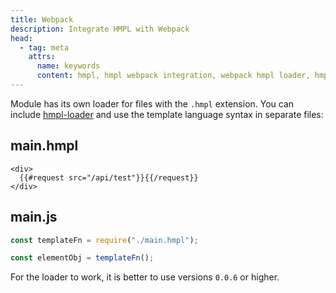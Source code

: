 ```yaml
---
title: Webpack
description: Integrate HMPL with Webpack
head:
  - tag: meta
    attrs:
      name: keywords
      content: hmpl, hmpl webpack integration, webpack hmpl loader, hmpl template loader, webpack dynamic html, hmpl-loader examples
---
```


Module has its own loader for files with the `.hmpl` extension. You can include [hmpl-loader](https://www.npmjs.com/package/hmpl-loader) and use the template language syntax in separate files:

## main.hmpl

```hmpl
<div>
  {{#request src="/api/test"}}{{/request}}
</div>
```

## main.js

```javascript
const templateFn = require("./main.hmpl");

const elementObj = templateFn();
```

For the loader to work, it is better to use versions `0.0.6` or higher.
